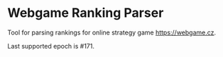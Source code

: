# Webgame Ranking Parser

Tool for parsing rankings for online strategy game https://webgame.cz.

Last supported epoch is #171.
